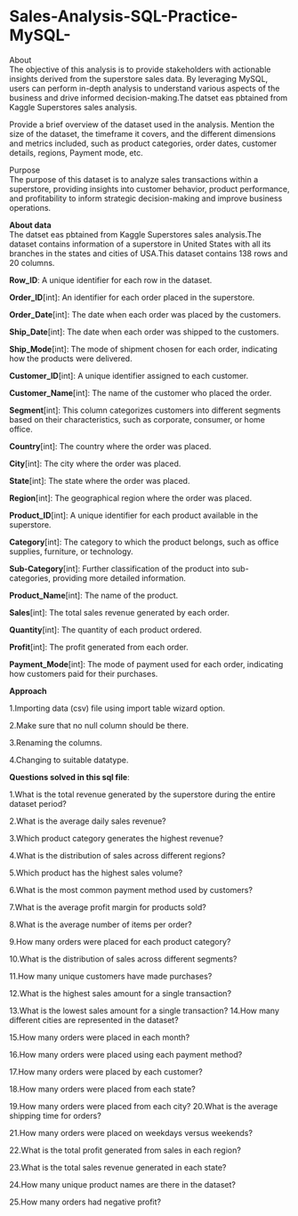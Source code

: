 # Sales-Analysis-SQL-Practice-MySQL-
About    
  The objective of this analysis is to provide stakeholders with actionable insights derived from the superstore sales data. By leveraging MySQL, users can perform in-depth analysis to understand various aspects of the business and drive informed decision-making.The datset eas pbtained from Kaggle Superstores sales analysis.
    
  Provide a brief overview of the dataset used in the analysis. Mention the size of the dataset, the timeframe it covers, and the different dimensions and metrics included, such as product categories, order dates, customer details, regions, Payment mode, etc. 

Purpose    
  The purpose of this dataset is to analyze sales transactions within a superstore, providing insights into customer behavior, product performance, and profitability to inform strategic decision-making and improve business operations.

**About data**    
   The datset eas pbtained from Kaggle Superstores sales analysis.The dataset contains information of a superstore in United States with all its branches in the states and cities of USA.This dataset contains 138 rows and 20 columns.
   	
**Row_ID**: A unique identifier for each row in the dataset. 	

**Order_ID**[int]: An identifier for each order placed in the superstore. 								

**Order_Date**[int]: The date when each order was placed by the customers. 		

**Ship_Date**[int]: The date when each order was shipped to the customers.		 

**Ship_Mode**[int]: The mode of shipment chosen for each order, indicating how the products were delivered. 

**Customer_ID**[int]: A unique identifier assigned to each customer. 

**Customer_Name**[int]: The name of the customer who placed the order. 

**Segment**[int]: This column categorizes customers into different segments based on their characteristics, such as corporate, consumer, or home office. 

**Country**[int]: The country where the order was placed. 

**City**[int]: The city where the order was placed. 

**State**[int]: The state where the order was placed. 

**Region**[int]: The geographical region where the order was placed. 

**Product_ID**[int]: A unique identifier for each product available in the superstore. 

**Category**[int]: The category to which the product belongs, such as office supplies, furniture, or technology. 

**Sub-Category**[int]: Further classification of the product into sub-categories, providing more detailed information. 

**Product_Name**[int]: The name of the product. 

**Sales**[int]: The total sales revenue generated by each order. 

**Quantity**[int]: The quantity of each product ordered. 

**Profit**[int]: The profit generated from each order. 

**Payment_Mode**[int]: The mode of payment used for each order, indicating how customers paid for their purchases. 




**Approach**

1.Importing data (csv) file using import table wizard option.

2.Make sure that no null column should be there.

3.Renaming the columns.

4.Changing to suitable datatype.





**Questions solved in this sql file**:

  1.What is the total revenue generated by the superstore during the entire dataset period? 
  
  2.What is the average daily sales revenue? 
  
  3.Which product category generates the highest revenue? 
  
  4.What is the distribution of sales across different regions? 
  
  5.Which product has the highest sales volume? 
  
  6.What is the most common payment method used by customers? 
  
  7.What is the average profit margin for products sold? 
  
  8.What is the average number of items per order? 
  
  9.How many orders were placed for each product category? 
  
  
  10.What is the distribution of sales across different segments? 
  
  11.How many unique customers have made purchases? 
  
  
  12.What is the highest sales amount for a single transaction? 
  
  13.What is the lowest sales amount for a single transaction? 
  14.How many different cities are represented in the dataset? 
  
  15.How many orders were placed in each month? 
  
  
  16.How many orders were placed using each payment method? 
  
  17.How many orders were placed by each customer? 
  
  18.How many orders were placed from each state? 
  
  19.How many orders were placed from each city? 
  20.What is the average shipping time for orders? 
  
  21.How many orders were placed on weekdays versus weekends? 
  
  22.What is the total profit generated from sales in each region? 
  
  
  23.What is the total sales revenue generated in each state? 
  
  24.How many unique product names are there in the dataset? 
  
  25.How many orders had negative profit? 

   





